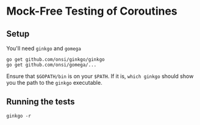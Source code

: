 # Mock-Free Testing of Coroutines

## Setup

You'll need `ginkgo` and `gomega`

```
go get github.com/onsi/ginkgo/ginkgo
go get github.com/onsi/gomega/...
```

Ensure that `$GOPATH/bin` is on your `$PATH`. If it is,
`which ginkgo` should show you the path to the `ginkgo`
executable.

## Running the tests

```
ginkgo -r
```
